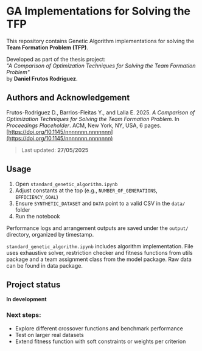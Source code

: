 # GA Implementations for Solving the TFP

This repository contains Genetic Algorithm implementations for solving the **Team Formation Problem (TFP)**. 

Developed as part of the thesis project:  
_"A Comparison of Optimization Techniques for Solving the Team Formation Problem"_  
by **Daniel Frutos Rodriguez**.

## Authors and Acknowledgement

Frutos-Rodriguez D., Barrios-Fleitas Y., and Lalla E. 2025. _A Comparison of Optimization Techniques for Solving the Team Formation Problem._ In _Proceedings Placeholder_. ACM, New York, NY, USA, 6 pages. [https://doi.org/10.1145/nnnnnnn.nnnnnnn](https://doi.org/10.1145/nnnnnnn.nnnnnnn)

> Last updated: **27/05/2025**

## Usage

1. Open `standard_genetic_algorithm.ipynb`
2. Adjust constants at the top (e.g., `NUMBER_OF_GENERATIONS`, `EFFICIENCY_GOAL`)
3. Ensure `SYNTHETIC_DATASET` and `DATA` point to a valid CSV in the `data/` folder
4. Run the notebook

Performance logs and arrangement outputs are saved under the `output/` directory, organized by timestamp.

`standard_genetic_algorithm.ipynb` includes algorithm implementation. File uses exhaustive solver, restriction checker and fitness functions from utils package and a team assignment class from the model package. Raw data can be found in data package.

## Project status

**In development**

### Next steps:
- Explore different crossover functions and benchmark performance
- Test on larger real datasets
- Extend fitness function with soft constraints or weights per criterion
